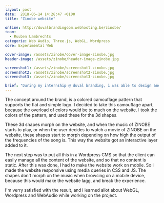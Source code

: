 ```yaml
---
layout: post
date:  2018-06-14 14:28:47 +0100
title: "Zinobe website"

online: http://duvalbrandingcom.webhosting.be/zinobe/
team:
  - Ruuben Lambrechts
categorie: Web Audio, Three.js, WebGL, Wordpress
core: Experimental Web

cover-image: /assets/zinobe/cover-image-zinobe.jpg
header-image: /assets/zinobe/header-image-zinobe.jpg

screenshot1: /assets/zinobe/screenshot1-zinobe.jpg
screenshot2: /assets/zinobe/screenshot2-zinobe.jpg
screenshot3: /assets/zinobe/screenshot3-zinobe.jpg

brief: "During my internship @ duval branding, i was able to design and develop a website for an upcoming DJ called DJ Znoise. The bureau made a rebranding for the client, and it's new name became ZINOBE. My role in this assignment was to design and develop a website around his brand. I could get creative with the website, and decided to use my WebGL skills to make the spheres interactive on the music that's playing on the website. "
---
```

The concept around the brand, is a colored camouflage pattern that supports the flat and simple logo. I decided to take this camouflage apart, because the overload of colors would be to much on the website. I took the colors of the pattern, and used these for the 3d shapes.

These 3d shapes morph on the website, and when the music of ZINOBE starts to play, or when the user decides to watch a movie of ZINOBE on the website, these shapes start to morph depending on how high the output of the frequencies of the song is. This way the website got an interactive layer added to it.

The next step was to put all this in a Wordpress CMS so that the client can easily manage all the content of the website, and so that no content is static. After this was done, I had to make the website work on mobile. So i made the website responsive using media queries in CSS and JS. The shapes don't morph on the music when browsing on a mobile device, because this would make the website lagg, and break the experience.

I'm verry satisfied with the result, and i learned allot about WebGL, Wordpress and WebAudio while working on the project.
